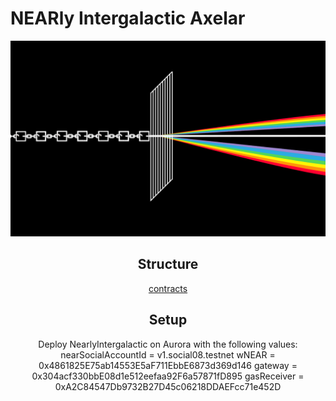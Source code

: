 # NEARly Intergalactic Axelar

<div align="center">
  <img src ="https://github.com/AdnanSlef/Nearly-Intergalactic-Axelar/blob/ea85a4c04e8bcf5e83df32651a0177c60840b53f/T_Logo.png"
</div>

## Structure

[contracts]()

## Setup

Deploy NearlyIntergalactic on Aurora with the following values:
nearSocialAccountId = v1.social08.testnet
wNEAR = 0x4861825E75ab14553E5aF711EbbE6873d369d146
gateway = 0x304acf330bbE08d1e512eefaa92F6a57871fD895
gasReceiver = 0xA2C84547Db9732B27D45c06218DDAEFcc71e452D
